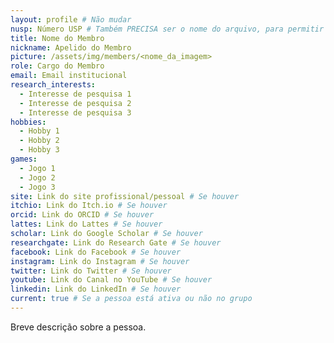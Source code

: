 ```yaml
---
layout: profile # Não mudar
nusp: Número USP # Também PRECISA ser o nome do arquivo, para permitir linkagem
title: Nome do Membro
nickname: Apelido do Membro
picture: /assets/img/members/<nome_da_imagem>
role: Cargo do Membro
email: Email institucional
research_interests:
  - Interesse de pesquisa 1
  - Interesse de pesquisa 2
  - Interesse de pesquisa 3
hobbies:
  - Hobby 1
  - Hobby 2
  - Hobby 3
games:
  - Jogo 1
  - Jogo 2
  - Jogo 3
site: Link do site profissional/pessoal # Se houver
itchio: Link do Itch.io # Se houver
orcid: Link do ORCID # Se houver
lattes: Link do Lattes # Se houver
scholar: Link do Google Scholar # Se houver
researchgate: Link do Research Gate # Se houver
facebook: Link do Facebook # Se houver
instagram: Link do Instagram # Se houver
twitter: Link do Twitter # Se houver
youtube: Link do Canal no YouTube # Se houver
linkedin: Link do LinkedIn # Se houver
current: true # Se a pessoa está ativa ou não no grupo
---
```


Breve descrição sobre a pessoa.
